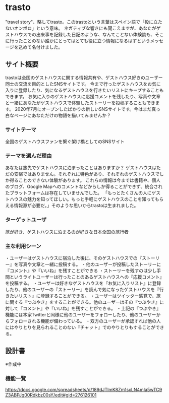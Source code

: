 # trasto

"travel story"、略してtrasto。このtrastoという言葉はスペイン語で「役に立たないオンボロ」という意味。
ネガティブな響きにも聞こえますが、あなたがゲストハウスでの出来事を記録した日記のような、なんてことない体験談も、そこに行ったことのない誰かにとってはとても役に立つ情報になるはずというメッセージを込めて名付けました。

## サイト概要

trastoは全国のゲストハウスに関する情報共有や、ゲストハウス好きのユーザー同士の交流を目的としたSNSサイトです。
今まで行ったゲストハウスをお気に入りに登録したり、気になるゲストハウスを行きたいリストにキープすることもできます。
お気に入りのゲストハウスに応援コメントを残したり、写真や文章と一緒にあなたがゲストハウスで体験したストーリーを投稿することもできます。
2020年7月にオープンしたばかりの新しいSNSサイトです。今はまだ真っ白なページにあなただけの物語を描いてみませんか？

### サイトテーマ

全国のゲストハウスファンを繋ぐ架け橋としてのSNSサイト

### テーマを選んだ理由

あなたは旅先でゲストハウスに泊まったことはありますか？
ゲストハウスはただの安宿ではありません。それぞれに特色があり、それぞれのゲストハウスでしか得ることのできない体験があります。
これらの情報は今までは書籍や、個人のブログ、Google Mapへのコメントなどからしか得ることができず、統合されたプラットフォームは存在していませんでした。
「もっとたくさんの人にゲストハウスの魅力を知ってほしい。もっと手軽にゲストハウスのことを知ってもらえる情報源が必要だ。」そのような思いからtrastoは生まれました。

### ターゲットユーザ

旅が好き、ゲストハウスに泊まるのが好きな日本全国の旅行者

### 主な利用シーン

・ユーザーはゲストハウスに宿泊した後に、そのゲストハウスでの『ストーリー』を写真や文章と一緒に投稿する。
・他のユーザーが投稿したストーリーに『コメント』や『いいね』を残すことができる
・ストーリーを残すのは少し手間というライトユーザーは行ったことのあるゲストハウスへの『応援コメント』を投稿する。
・ユーザーは好きなゲストハウスを『お気に入りリスト』に登録したり、他のユーザーの『ストーリー』を読んで気になったゲストハウスを『行きたいリスト』に登録することができる。
・ユーザーはツイッター感覚で、旅に関する『つぶやき』をすることができる。他のユーザーはその『つぶやき』に対して『コメント』や『いいね』を残すことができる。
・上記の『つぶやき』機能には本家Twitterと同様に他のユーザーをフォローしたり、他のユーザーからフォローされる機能が備わっている。
・双方のユーザーが承認すれば他の人にはやりとりを見られることのない『チャット』でのやりとりもすることができる。

## 設計書

※作成中

### 機能一覧

https://docs.google.com/spreadsheets/d/189dJTlmK8Zm1sxLN4mIa5wTC9Z3ABPJg00Rdkbz00sY/edit#gid=276126101
